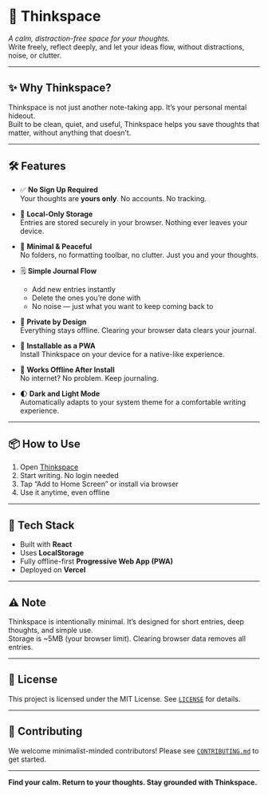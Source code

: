 # 🧠 Thinkspace

*A calm, distraction-free space for your thoughts.*  
Write freely, reflect deeply, and let your ideas flow, without distractions, noise, or clutter.

---

## ✨ Why Thinkspace?

Thinkspace is not just another note-taking app. It’s your personal mental hideout.  
Built to be clean, quiet, and useful, Thinkspace helps you save thoughts that matter, without anything that doesn’t.

---

## 🛠 Features

- ✅ **No Sign Up Required**  
  Your thoughts are **yours only**. No accounts. No tracking.

- 💾 **Local-Only Storage**  
  Entries are stored securely in your browser. Nothing ever leaves your device.

- 🧘 **Minimal & Peaceful**  
  No folders, no formatting toolbar, no clutter. Just you and your thoughts.

- 🗒️ **Simple Journal Flow**  
  - Add new entries instantly  
  - Delete the ones you’re done with  
  - No noise — just what you want to keep coming back to

- 🔐 **Private by Design**  
  Everything stays offline. Clearing your browser data clears your journal.

- 📲 **Installable as a PWA**  
  Install Thinkspace on your device for a native-like experience.

- 📴 **Works Offline After Install**  
  No internet? No problem. Keep journaling.

- 🌓 **Dark and Light Mode**  
  Automatically adapts to your system theme for a comfortable writing experience.

---

## 📦 How to Use

1. Open [Thinkspace](https://your-vercel-app.vercel.app/)
2. Start writing. No login needed
3. Tap “Add to Home Screen” or install via browser
4. Use it anytime, even offline

---

## 🧩 Tech Stack

- Built with **React**
- Uses **LocalStorage**
- Fully offline-first **Progressive Web App (PWA)**
- Deployed on **Vercel**

---

## ⚠️ Note

Thinkspace is intentionally minimal. It’s designed for short entries, deep thoughts, and simple use.  
Storage is ~5MB (your browser limit). Clearing browser data removes all entries.

---

## 💬 License

This project is licensed under the MIT License. See [`LICENSE`](./LICENSE) for details.

---

## 🤝 Contributing

We welcome minimalist-minded contributors! Please see [`CONTRIBUTING.md`](./CONTRIBUTING.md) to get started.

---

**Find your calm. Return to your thoughts. Stay grounded with Thinkspace.**
